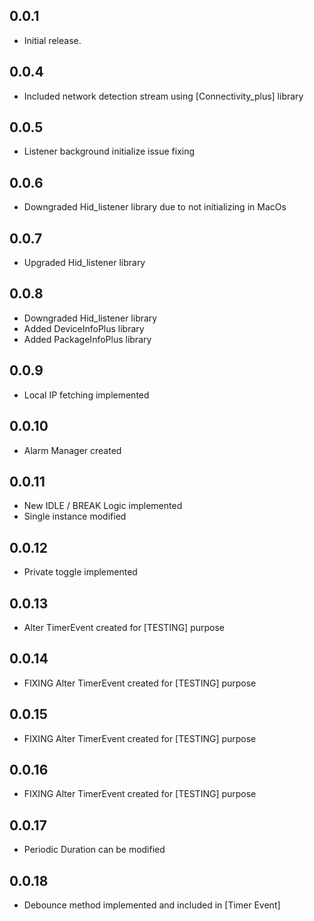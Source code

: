 ## 0.0.1

* Initial release.

## 0.0.4
- Included network detection stream using [Connectivity_plus] library

## 0.0.5
- Listener background initialize issue fixing

## 0.0.6
- Downgraded Hid_listener library due to not initializing in MacOs

## 0.0.7
- Upgraded Hid_listener library

## 0.0.8
- Downgraded Hid_listener library
- Added DeviceInfoPlus library
- Added PackageInfoPlus library

## 0.0.9
- Local IP fetching implemented

## 0.0.10
- Alarm Manager created

## 0.0.11
- New IDLE / BREAK Logic implemented
- Single instance modified

## 0.0.12
- Private toggle implemented

## 0.0.13
- Alter TimerEvent created for [TESTING] purpose

## 0.0.14
- FIXING Alter TimerEvent created for [TESTING] purpose

## 0.0.15
- FIXING Alter TimerEvent created for [TESTING] purpose

## 0.0.16
- FIXING Alter TimerEvent created for [TESTING] purpose

## 0.0.17
- Periodic Duration can be modified

## 0.0.18
- Debounce method implemented and included in [Timer Event]